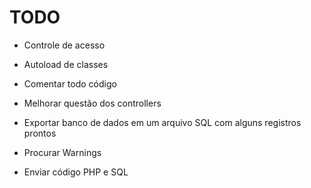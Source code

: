 # TODO

- Controle de acesso
- Autoload de classes
- Comentar todo código
- Melhorar questão dos controllers
- Exportar banco de dados em um arquivo SQL com alguns registros prontos
- Procurar Warnings

- Enviar código PHP e SQL

